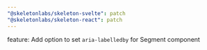 ```yaml
---
"@skeletonlabs/skeleton-svelte": patch
"@skeletonlabs/skeleton-react": patch
---
```


feature: Add option to set `aria-labelledby` for Segment component
